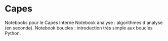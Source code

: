 # Capes
Notebooks pour le Capes Interne
Notebook analyse : algorithmes d'analyse (en seconde).
Notebook boucles : introduction très simple aux boucles Python.
